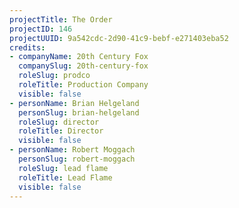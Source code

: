 ```yaml
---
projectTitle: The Order
projectID: 146
projectUUID: 9a542cdc-2d90-41c9-bebf-e271403eba52
credits:
- companyName: 20th Century Fox
  companySlug: 20th-century-fox
  roleSlug: prodco
  roleTitle: Production Company
  visible: false
- personName: Brian Helgeland
  personSlug: brian-helgeland
  roleSlug: director
  roleTitle: Director
  visible: false
- personName: Robert Moggach
  personSlug: robert-moggach
  roleSlug: lead flame
  roleTitle: Lead Flame
  visible: false
---
```

